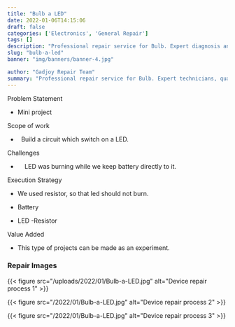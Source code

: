 ```yaml
---
title: "Bulb a LED"
date: 2022-01-06T14:15:06
draft: false
categories: ['Electronics', 'General Repair']
tags: []
description: "Professional repair service for Bulb. Expert diagnosis and quality repairs in Bangalore."
slug: "bulb-a-led"
banner: "img/banners/banner-4.jpg"

author: "Gadjoy Repair Team"
summary: "Professional repair service for Bulb. Expert technicians, quality parts, warranty included."
---
```


Problem Statement 

- Mini project

Scope of work

- &nbsp; Build a circuit which switch on a LED.

Challenges

- &nbsp;&nbsp;&nbsp; LED was burning while we keep battery directly to it.

Execution Strategy 

- We used resistor, so that led should not burn. 

- Battery 

- LED -Resistor

Value Added 

- This type of projects can be made as an experiment.

### Repair Images

{{< figure src="/uploads/2022/01/Bulb-a-LED.jpg" alt="Device repair process 1" >}}

{{< figure src="/2022/01/Bulb-a-LED.jpg" alt="Device repair process 2" >}}

{{< figure src="/2022/01/Bulb-a-LED.jpg" alt="Device repair process 3" >}}

